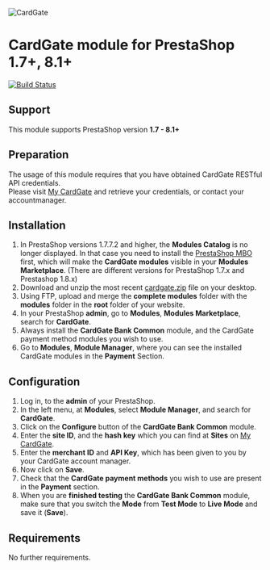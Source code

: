 ![CardGate](https://cdn.curopayments.net/thumb/200/logos/cardgate.png)

# CardGate module for PrestaShop 1.7+, 8.1+

[![Build Status](https://travis-ci.org/cardgate/prestashop17.svg?branch=master)](https://travis-ci.org/cardgate/prestashop17)

## Support

This module supports PrestaShop version **1.7 - 8.1+**

## Preparation

The usage of this module requires that you have obtained CardGate RESTful API credentials.  
Please visit [My CardGate](https://my.cardgate.com/) and retrieve your credentials, or contact your accountmanager.

## Installation

1. In PrestaShop versions 1.7.7.2 and higher, the **Modules Catalog** is no longer displayed. In that case you need to install the [PrestaShop MBO](https://github.com/PrestaShopCorp/ps_mbo) first, which will make the **CardGate modules** visible in your **Modules Marketplace**. (There are different versions for PrestaShop 1.7.x and Prestashop 1.8.x)
2. Download and unzip the most recent [cardgate.zip](https://github.com/cardgate/prestashop17/releases) file on your desktop.
3. Using FTP, upload and merge the **complete modules** folder with the **modules** folder in the **root** folder of your website.
4. In your PrestaShop **admin**, go to **Modules**, **Modules Marketplace**, search for **CardGate**.
5. Always install the **CardGate Bank Common** module, and the CardGate payment method modules you wish to use.
6. Go to **Modules**, **Module Manager**, where you can see the installed CardGate modules in the **Payment** Section.

## Configuration

1. Log in, to the **admin** of your PrestaShop.
2. In the left menu, at **Modules**, select **Module Manager**, and search for **CardGate**.
3. Click on the **Configure** button of the **CardGate Bank Common** module.
4. Enter the **site ID**, and the **hash key** which you can find at **Sites** on [My CardGate](https://my.cardgate.com/).
5. Enter the **merchant ID** and **API Key**, which has been given to you by your CardGate account manager.
6. Now click on **Save**. 
7. Check that the **CardGate payment methods** you wish to use are present in the **Payment** section.
8. When you are **finished testing** the **CardGate Bank Common** module, make sure that you switch the **Mode** from **Test Mode** to **Live Mode** and save it (**Save**).

## Requirements

No further requirements.
